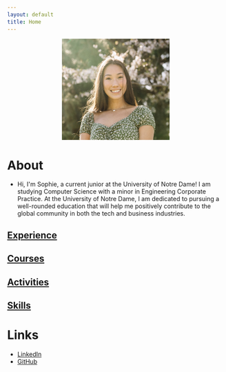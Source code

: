 ```yaml
---
layout: default
title: Home
---
```


<p align="center">
  <img src="/assets/Sophie Chou Headshot.jpg" alt="Alt text" width="250" height="235">
</p>


# About
- Hi, I'm Sophie, a current junior at the University of Notre Dame! I am studying Computer Science with a minor in Engineering Corporate Practice. At the University of Notre Dame, I am dedicated to pursuing a well-rounded education that will help me positively contribute to the global community in both the tech and business industries.


## [Experience](/experience.md/)
## [Courses](/courses.md/)
## [Activities](/activities.md/)
## [Skills](/skills.md/)

# Links
- [LinkedIn](https://www.linkedin.com/in/sophiechou-/)
- [GitHub](https://github.com/sophiechou1)

